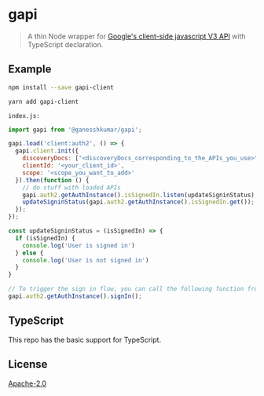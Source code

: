 # gapi

> A thin Node wrapper for [Google's client-side javascript V3 API](https://apis.google.com/js/api.js) with TypeScript declaration.

## Example

```bash
npm install --save gapi-client

yarn add gapi-client
```

`index.js:`

```javascript
import gapi from '@ganesshkumar/gapi';

gapi.load('client:auth2', () => {
  gapi.client.init({
    discoveryDocs: ["<discoveryDocs_corresponding_to_the_APIs_you_use>"],
    clientId: '<your_client_id>',
    scope: '<scope_you_want_to_add>'
  }).then(function () {
    // do stuff with loaded APIs
    gapi.auth2.getAuthInstance().isSignedIn.listen(updateSigninStatus);
    updateSigninStatus(gapi.auth2.getAuthInstance().isSignedIn.get());
  });
});

const updateSigninStatus = (isSignedIn) => {
  if (isSignedIn) {
    console.log('User is signed in')
  } else {
    console.log('User is not signed in')
  }
}

// To trigger the sign in flow, you can call the following function from appropriate place.
gapi.auth2.getAuthInstance().signIn();
```

## TypeScript

This repo has the basic support for TypeScript.

## License

[Apache-2.0](./LICENSE)

